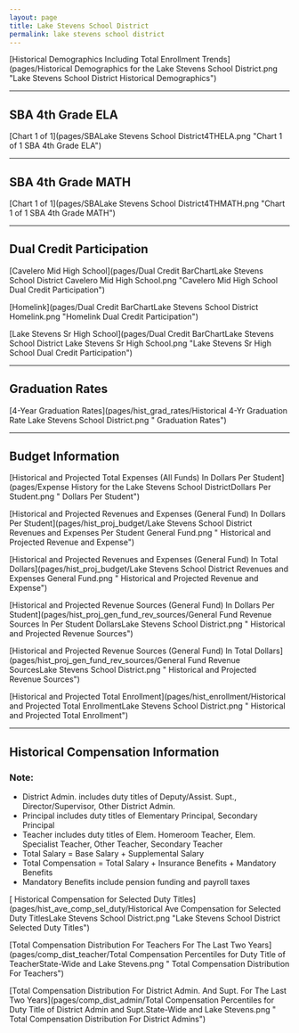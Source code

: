 ```yaml
---
layout: page
title: Lake Stevens School District
permalink: lake stevens school district
---
```



[Historical Demographics Including Total Enrollment Trends](pages/Historical Demographics for the Lake Stevens School District.png "Lake Stevens School District Historical Demographics")

___

## SBA 4th Grade ELA

[Chart 1 of 1](pages/SBALake Stevens School District4THELA.png "Chart 1 of 1 SBA 4th Grade ELA")


___

## SBA 4th Grade MATH

[Chart 1 of 1](pages/SBALake Stevens School District4THMATH.png "Chart 1 of 1 SBA 4th Grade MATH")


___

## Dual Credit Participation

[Cavelero Mid High School](pages/Dual Credit BarChartLake Stevens School District Cavelero Mid High School.png "Cavelero Mid High School Dual Credit Participation")

[Homelink](pages/Dual Credit BarChartLake Stevens School District Homelink.png "Homelink Dual Credit Participation")

[Lake Stevens Sr High School](pages/Dual Credit BarChartLake Stevens School District Lake Stevens Sr High School.png "Lake Stevens Sr High School Dual Credit Participation")


___

## Graduation Rates

[4-Year Graduation Rates](pages/hist_grad_rates/Historical 4-Yr Graduation Rate Lake Stevens School District.png " Graduation Rates")


___

## Budget Information

[Historical and Projected Total Expenses (All Funds) In Dollars Per Student](pages/Expense History for the Lake Stevens School DistrictDollars Per Student.png " Dollars Per Student")

[Historical and Projected Revenues and Expenses (General Fund) In Dollars Per Student](pages/hist_proj_budget/Lake Stevens School District Revenues and Expenses Per Student General Fund.png " Historical and Projected Revenue and Expense")

[Historical and Projected Revenues and Expenses (General Fund) In Total Dollars](pages/hist_proj_budget/Lake Stevens School District Revenues and Expenses General Fund.png " Historical and Projected Revenue and Expense")

[Historical and Projected Revenue Sources (General Fund) In Dollars Per Student](pages/hist_proj_gen_fund_rev_sources/General Fund Revenue Sources In Per Student DollarsLake Stevens School District.png " Historical and Projected Revenue Sources")

[Historical and Projected Revenue Sources (General Fund) In Total Dollars](pages/hist_proj_gen_fund_rev_sources/General Fund Revenue SourcesLake Stevens School District.png " Historical and Projected Revenue Sources")

[Historical and Projected Total Enrollment](pages/hist_enrollment/Historical and Projected Total EnrollmentLake Stevens School District.png " Historical and Projected Total Enrollment")


___

## Historical Compensation Information
### Note:
- District Admin. includes duty titles of Deputy/Assist. Supt., Director/Supervisor, Other District Admin.
- Principal includes duty titles of Elementary Principal, Secondary Principal
- Teacher includes duty titles of Elem. Homeroom Teacher, Elem. Specialist Teacher, Other Teacher, Secondary Teacher
- Total Salary = Base Salary + Supplemental Salary
- Total Compensation = Total Salary + Insurance Benefits + Mandatory Benefits
- Mandatory Benefits include pension funding and payroll taxes

[ Historical Compensation for Selected Duty Titles](pages/hist_ave_comp_sel_duty/Historical Ave Compensation for Selected Duty TitlesLake Stevens School District.png "Lake Stevens School District Selected Duty Titles")

[Total Compensation Distribution For Teachers For The Last Two Years](pages/comp_dist_teacher/Total Compensation Percentiles for Duty Title of TeacherState-Wide and Lake Stevens.png " Total Compensation Distribution For Teachers")

[Total Compensation Distribution For District Admin. And Supt. For The Last Two Years](pages/comp_dist_admin/Total Compensation Percentiles for Duty Title of District Admin and Supt.State-Wide and Lake Stevens.png " Total Compensation Distribution For District Admins")

